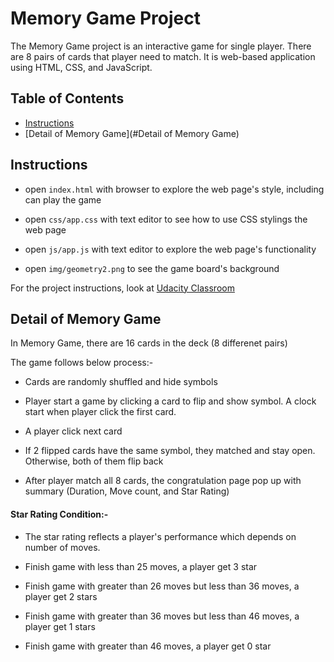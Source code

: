 # Memory Game Project

The Memory Game project is an interactive game for single player. There are 8 pairs of cards that player need to match. It is web-based application using HTML, CSS, and JavaScript. 

## Table of Contents

* [Instructions](#instructions)
* [Detail of Memory Game](#Detail of Memory Game)

## Instructions

* open `index.html` with browser to explore the web page's style, including can play the game

* open `css/app.css` with text editor to see how to use CSS stylings the web page

* open `js/app.js` with text editor to explore the web page's functionality 

* open `img/geometry2.png` to see the game board's background

For the project instructions, look at [Udacity Classroom](https://classroom.udacity.com/nanodegrees/nd001/parts/a76bb181-979a-4b36-b32f-01bced6e363e/modules/677caa06-55d6-444e-a853-08627c5516a7/lessons/4227cbf4-f6ce-4798-a7e5-b1ce3b9e7c33/concepts/0a38769e-8e23-4e3f-9482-d8d1aa80fbb6)

## Detail of Memory Game

In Memory Game, there are 16 cards in the deck (8 differenet pairs)

The game follows below process:-

* Cards are randomly shuffled and hide symbols

* Player start a game by clicking a card to flip and show symbol. A clock start when player click the first card.

* A player click next card 

* If 2 flipped cards have the same symbol, they matched and stay open. Otherwise, both of them flip back

* After player match all 8 cards, the congratulation page pop up with summary (Duration, Move count, and Star Rating)

#### Star Rating Condition:-

* The star rating reflects a player's performance which depends on number of moves. 

* Finish game with less than 25 moves, a player get 3 star

* Finish game with greater than 26 moves but less than 36 moves, a player get 2 stars

* Finish game with greater than 36 moves but less than 46 moves, a player get 1 stars

* Finish game with greater than 46 moves, a player get 0 star
